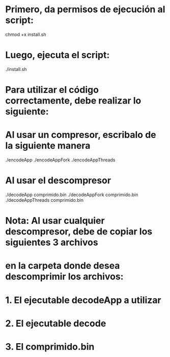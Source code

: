# Primero, da permisos de ejecución al script:
chmod +x install.sh

# Luego, ejecuta el script:
./install.sh

# Para utilizar el código correctamente, debe realizar lo siguiente:
# Al usar un compresor, escribalo de la siguiente manera
./encodeApp <directorio>
./encodeAppFork <directorio>
./encodeAppThreads <directorio>

# Al usar el descompresor
./decodeApp comprimido.bin
./decodeAppFork comprimido.bin
./decodeAppThreads comprimido.bin
# Nota: Al usar cualquier descompresor, debe de copiar los siguientes 3 archivos 
#       en la carpeta donde desea descomprimir los archivos:
# 1. El ejecutable decodeApp a utilizar
# 2. El ejecutable decode
# 3. El comprimido.bin